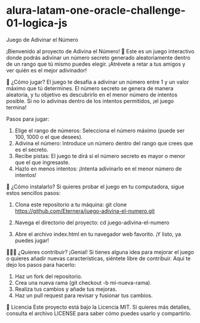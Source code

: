 # alura-latam-one-oracle-challenge-01-logica-js
Juego de Adivinar el Número

¡Bienvenido al proyecto de Adivina el Número! 🎉 Este es un juego interactivo donde podrás adivinar un número secreto generado aleatoriamente dentro de un rango que tú mismo puedes elegir. ¡Atrévete a retar a tus amigos y ver quién es el mejor adivinador!

🚀 ¿Cómo jugar?
El juego te desafía a adivinar un número entre 1 y un valor máximo que tú determines. El número secreto se genera de manera aleatoria, y tu objetivo es descubrirlo en el menor número de intentos posible. Si no lo adivinas dentro de los intentos permitidos, ¡el juego termina!

Pasos para jugar:
1. Elige el rango de números: Selecciona el número máximo (puede ser 100, 1000 o el que desees).
2. Adivina el número: Introduce un número dentro del rango que crees que es el secreto.
3. Recibe pistas: El juego te dirá si el número secreto es mayor o menor que el que ingresaste.
4. Hazlo en menos intentos: ¡Intenta adivinarlo en el menor número de intentos!

🔧 ¿Cómo instalarlo?
Si quieres probar el juego en tu computadora, sigue estos sencillos pasos:

1. Clona este repositorio a tu máquina:
git clone https://github.com/Eternera/juego-adivina-el-numero.git

2. Navega el directorio del proyecto:
cd juego-adivina-el-numero

3. Abre el archivo index.html en tu navegador web favorito. ¡Y listo, ya puedes jugar!
   
🧑‍🤝‍🧑 ¿Quieres contribuir?
¡Genial! Si tienes alguna idea para mejorar el juego o quieres añadir nuevas características, siéntete libre de contribuir. Aquí te dejo los pasos para hacerlo:

1. Haz un fork del repositorio.
2. Crea una nueva rama (git checkout -b mi-nueva-rama).
3. Realiza tus cambios y añade tus mejoras.
4. Haz un pull request para revisar y fusionar tus cambios.

📜 Licencia
Este proyecto está bajo la Licencia MIT. Si quieres más detalles, consulta el archivo LICENSE para saber cómo puedes usarlo y compartirlo.

